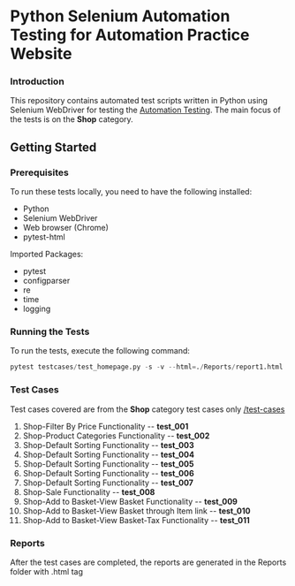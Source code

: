 # Python Selenium Automation Testing for Automation Practice Website #

### Introduction ###

This repository contains automated test scripts written in Python using Selenium WebDriver for testing the [Automation Testing](https://practice.automationtesting.in/). The main focus of the tests is on the **Shop** category.

## Getting Started ##
### Prerequisites ###

To run these tests locally, you need to have the following installed:
* Python
* Selenium WebDriver
* Web browser (Chrome)
* pytest-html

Imported Packages:
* pytest
* configparser
* re
* time
* logging

### Running the Tests ###
To run the tests, execute the following command:
```python
pytest testcases/test_homepage.py -s -v --html=./Reports/report1.html
```

### Test Cases ### 
Test cases covered are from the **Shop** category test cases only [/test-cases](https://practice.automationtesting.in/test-cases/)
1. Shop-Filter By Price Functionality -- **test_001**
2. Shop-Product Categories Functionality -- **test_002**
3. Shop-Default Sorting Functionality -- **test_003**
4. Shop-Default Sorting Functionality -- **test_004**
5. Shop-Default Sorting Functionality -- **test_005**
6. Shop-Default Sorting Functionality -- **test_006**
7. Shop-Default Sorting Functionality -- **test_007**
8. Shop-Sale Functionality -- **test_008**
9. Shop-Add to Basket-View Basket Functionality -- **test_009**
10. Shop-Add to Basket-View Basket through Item link -- **test_010**
11. Shop-Add to Basket-View Basket-Tax Functionality -- **test_011**

### Reports ### 
After the test cases are completed, the reports are generated in the Reports folder with .html tag


